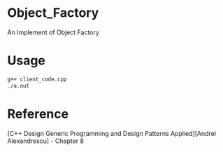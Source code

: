 # Object_Factory
An Implement of Object Factory

# Usage 
```sh
g++ client_code.cpp
./a.out
```
# Reference
[C++ Design Generic Programming and Design Patterns Applied][Andrei Alexandrescu] - Chapter 8
